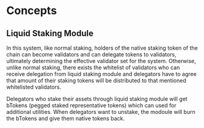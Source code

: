 <!-- order: 1 -->

# Concepts

## Liquid Staking Module

In this system, like normal staking, holders of the native staking token of the chain can become validators and can delegate tokens to validators, ultimately determining the effective validator set for the system. Otherwise, unlike normal staking, there exists the whitelist of validators who can receive delegation from liquid staking module and delegators have to agree that amount of their staking tokens will be distributed to that mentioned whitelisted validators.

Delegators who stake their assets through liquid staking module will get bTokens (pegged staked representative tokens) which can used for additional utilities. When delegators want to unstake, the modoule will burn the bTokens and give them native tokens back.
